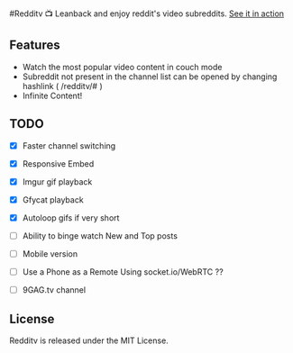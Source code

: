 #Redditv :tv:
Leanback and enjoy reddit's video subreddits. [See it in action](https://avinayak.github.io/redditv/)

Features
--------

* Watch the most popular video content in couch mode
* Subreddit not present in the channel list can be opened by changing hashlink ( /redditv/#<SubredditName> )
* Infinite Content!


TODO
----

 - [x] Faster channel switching
 - [x] Responsive Embed
 - [x] Imgur gif playback
 - [x] Gfycat playback
 - [x] Autoloop gifs if very short
 - [ ] Ability to binge watch New and Top posts
 - [ ] Mobile version
 - [ ] Use a Phone as a Remote Using socket.io/WebRTC ??
 - [ ] 9GAG.tv channel


License
-------

Redditv is released under the MIT License.


